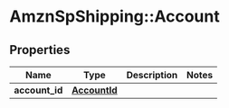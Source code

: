 # AmznSpShipping::Account

## Properties
Name | Type | Description | Notes
------------ | ------------- | ------------- | -------------
**account_id** | [**AccountId**](AccountId.md) |  | 

